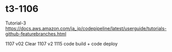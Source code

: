 # t3-1106
Tutorial-3
https://docs.aws.amazon.com/ja_jp/codepipeline/latest/userguide/tutorials-github-featurebranches.html

1107 v02 Clear
1107 v2 
1115 code build + code deploy
